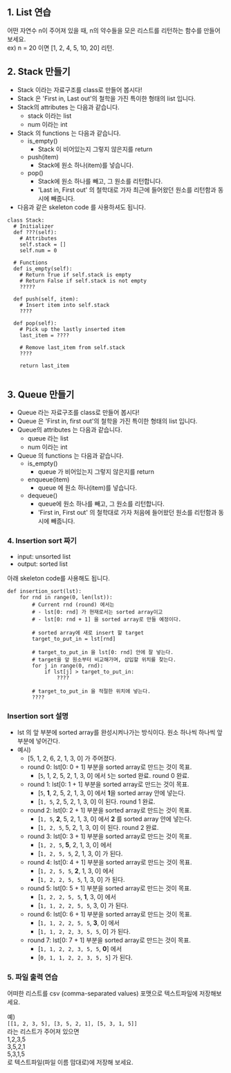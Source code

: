 ## 1. List 연습
어떤 자연수 n이 주어져 있을 때, n의 약수들을 모은 리스트를 리턴하는 함수를 만들어 보세요. <br>
ex) n = 20 이면 [1, 2, 4, 5, 10, 20] 리턴.

## 2. Stack 만들기
- Stack 이라는 자료구조를 class로 만들어 봅시다!
- Stack 은 'First in, Last out'의 철학을 가진 특이한 형태의 list 입니다.
- Stack의 attributes 는 다음과 같습니다.
  - stack 이라는 list
  - num 이라는 int
- Stack 의 functions 는 다음과 같습니다.
  - is_empty()
    - Stack 이 비어있는지 그렇지 않은지를 return
  - push(item)
    - Stack에 원소 하나(item)를 넣습니다.
  - pop()
    - Stack에 원소 하나를 빼고, 그 원소를 리턴합니다.
    - 'Last in, First out' 의 철학대로 가자 최근에 들어왔던 원소를 리턴함과 동시에 빼줍니다.
- 다음과 같은 skeleton code 를 사용하셔도 됩니다.
```
class Stack:
  # Initializer
  def ???(self):
    # Attributes
    self.stack = []
    self.num = 0
  
  # Functions
  def is_empty(self):
    # Return True if self.stack is empty
    # Return False if self.stack is not empty
    ?????
    
  def push(self, item):
    # Insert item into self.stack
    ????
    
  def pop(self):
    # Pick up the lastly inserted item
    last_item = ????
    
    # Remove last_item from self.stack
    ????
    
    return last_item
    
```


## 3. Queue 만들기
- Queue 라는 자료구조를 class로 만들어 봅시다!
- Queue 은 'First in, first out'의 철학을 가진 특이한 형태의 list 입니다.
- Queue의 attributes 는 다음과 같습니다.
  - queue 라는 list
  - num 이라는 int
- Queue 의 functions 는 다음과 같습니다.
  - is_empty()
    - queue 가 비어있는지 그렇지 않은지를 return
  - enqueue(item)
    - queue 에 원소 하나(item)를 넣습니다.
  - dequeue()
    - queue에 원소 하나를 빼고, 그 원소를 리턴합니다.
    - 'First in, First out' 의 철학대로 가자 처음에 들어왔던 원소를 리턴함과 동시에 빼줍니다.
    

### 4. Insertion sort 짜기
- input: unsorted list
- output: sorted list

아래 skeleton code를 사용해도 됩니다.
```
def insertion_sort(lst):
    for rnd in range(0, len(lst)):
        # Current rnd (round) 에서는
        # - lst[0: rnd] 가 현재로서는 sorted array이고
        # - lst[0: rnd + 1] 을 sorted array로 만들 예정이다.
        
        # sorted array에 새로 insert 할 target
        target_to_put_in = lst[rnd]
        
        # target_to_put_in 을 lst[0: rnd] 안에 잘 넣는다.
        # target을 앞 원소부터 비교해가며, 삽입할 위치를 찾는다.
        for j in range(0, rnd):
            if lst[j] > target_to_put_in:
                ????
        
        # target_to_put_in 을 적절한 위치에 넣는다.
        ????
```

### Insertion sort 설명
- lst 의 앞 부분에 sorted array를 완성시켜나가는 방식이다. 원소 하나씩 하나씩 앞 부분에 넣어간다.
- 예시) 
    + [5, 1, 2, 6, 2, 1, 3, 0] 가 주어졌다. 
    + round 0: lst[0: 0 + 1] 부분을 sorted array로 만드는 것이 목표.
        - [```5```, 1, 2, 5, 2, 1, 3, 0] 에서 ```5```는 sorted 완료. round 0 완료.
    + round 1: lst[0: 1 + 1] 부분을 sorted array로 만드는 것이 목표.
        - [```5```, **1**, 2, 5, 2, 1, 3, 0] 에서 **1**을 sorted array 안에 넣는다.
        - [```1, 5```, 2, 5, 2, 1, 3, 0] 이 된다. round 1 완료.
    + round 2: lst[0: 2 + 1] 부분을 sorted array로 만드는 것이 목표.
        - [```1, 5```, **2**, 5, 2, 1, 3, 0] 에서 **2** 를 sorted array 안에 넣는다.
        - [```1, 2, 5```, 5, 2, 1, 3, 0] 이 된다. round 2 완료.
    + round 3: lst[0: 3 + 1] 부분을 sorted array로 만드는 것이 목표.
        - [```1, 2, 5```, **5**, 2, 1, 3, 0] 에서
        - [```1, 2, 5, 5```, 2, 1, 3, 0] 가 된다.
    + round 4: lst[0: 4 + 1] 부분을 sorted array로 만드는 것이 목표.
        - [```1, 2, 5, 5```, **2**, 1, 3, 0] 에서
        - [```1, 2, 2, 5, 5```, 1, 3, 0] 가 된다.
    + round 5: lst[0: 5 + 1] 부분을 sorted array로 만드는 것이 목표.
        - [```1, 2, 2, 5, 5```, **1**, 3, 0] 에서
        - [```1, 1, 2, 2, 5, 5```, 3, 0] 가 된다.
    + round 6: lst[0: 6 + 1] 부분을 sorted array로 만드는 것이 목표.
        - [```1, 1, 2, 2, 5, 5```, **3**, 0] 에서
        - [```1, 1, 2, 2, 3, 5, 5```, 0] 가 된다.
    + round 7: lst[0: 7 + 1] 부분을 sorted array로 만드는 것이 목표.
        - [```1, 1, 2, 2, 3, 5, 5```, **0**] 에서
        - [```0, 1, 1, 2, 2, 3, 5, 5```] 가 된다.

### 5. 파일 출력 연습
어떠한 리스트를 csv (comma-separated values) 포맷으로 텍스트파일에 저장해보세요. <br>

예)<br>
`[[1, 2, 3, 5], [3, 5, 2, 1], [5, 3, 1, 5]]` <br>
라는 리스트가 주어져 있으면 <br>
1,2,3,5 <br>
3,5,2,1 <br>
5,3,1,5 <br>
로 텍스트파일(파일 이름 맘대로)에 저장해 보세요. <br>
